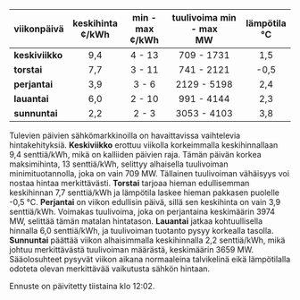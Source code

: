 | viikonpäivä  | keskihinta<br>¢/kWh | min - max<br>¢/kWh | tuulivoima min - max<br>MW | lämpötila<br>°C |
|:-------------|:----------------:|:----------------:|:-------------:|:-------------:|
| **keskiviikko** | 9,4             | 4 - 13           | 709 - 1731    | 1,5           |
| **torstai**    | 7,7             | 3 - 11           | 741 - 2121    | -0,5          |
| **perjantai**  | 3,9             | 3 - 6            | 2129 - 5198   | 2,4           |
| **lauantai**   | 6,0             | 2 - 10           | 991 - 4144    | 2,3           |
| **sunnuntai**  | 2,2             | 2 - 3            | 3053 - 4103   | 3,8           |

Tulevien päivien sähkömarkkinoilla on havaittavissa vaihtelevia hintakehityksiä. **Keskiviikko** erottuu viikolla korkeimmalla keskihinnallaan 9,4 senttiä/kWh, mikä on kalliiden päivien raja. Tämän päivän korkea maksimihinta, 13 senttiä/kWh, selittyy alhaisella tuulivoiman minimituotannolla, joka on vain 709 MW. Tällainen tuulivoiman vähäisyys voi nostaa hintaa merkittävästi. **Torstai** tarjoaa hieman edullisemman keskihinnan 7,7 senttiä/kWh ja lämpötila laskee hieman pakkasen puolelle -0,5 °C. **Perjantai** on viikon edullisin päivä, sillä sen keskihinta on vain 3,9 senttiä/kWh. Voimakas tuulivoima, joka on perjantaina keskimäärin 3974 MW, selittää tämän matalan hintatason. **Lauantai** jatkaa kohtuullisella hinnalla 6,0 senttiä/kWh, ja tuulivoiman tuotanto pysyy korkealla tasolla. **Sunnuntai** päättää viikon alhaisimmalla keskihinnalla 2,2 senttiä/kWh, mikä johtuu merkittävästä tuulivoiman määrästä, keskimäärin 3659 MW. Sääolosuhteet pysyvät viikon aikana normaaleina talvikelinä eikä lämpötilalla odoteta olevan merkittävää vaikutusta sähkön hintaan.

Ennuste on päivitetty tiistaina klo 12:02.
